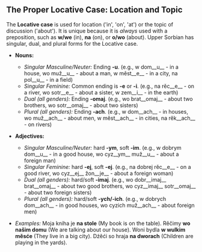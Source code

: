 ## The Proper Locative Case: Location and Topic

The __Locative case__ is used for location ('in', 'on', 'at') or the topic of discussion ('about'). It is unique because it is _always_ used with a preposition, such as __w/we__ (in), __na__ (on), or __o/wo__ (about). Upper Sorbian has singular, dual, and plural forms for the Locative case.

*   __Nouns:__
    
    *   _Singular Masculine/Neuter:_ Ending __-u__. (e.g., w dom__u__ - in a house, wo muž__u__ - about a man, w měst__e__ - in a city, na pol__u__ - in a field)
    *   _Singular Feminine:_ Common ending is __-e__ or __-i__. (e.g., na rěc__e__ - on a river, wo sоtr__e__ - about a sister, w zem__i__ - in the earth)
    *   _Dual (all genders):_ Ending __-omaj__. (e.g., wo brat__omaj__ - about two brothers, wo sotr__omaj__ - about two sisters)
    *   _Plural (all genders):_ Ending __-ach__. (e.g., w dom__ach__ - in houses, wo muž__ach__ - about men, w měst__ach__ - in cities, na rěk__ach__ - on rivers)
    
    
    
*   __Adjectives:__
    
    *   _Singular Masculine/Neuter:_ hard __-ym__, soft __-im__. (e.g., w dobrym dom__u__ - in a good house, wo cyz__ym__ muž__u__ - about a foreign man)
    *   _Singular Feminine:_ hard __-ej__, soft __-ej__. (e.g., na dobrej rěc__e__ - on a good river, wo cyz__ej__ žon__je__ - about a foreign woman)
    *   _Dual (all genders):_ hard/soft __-imaj__. (e.g., wo dobr__imaj__ brat__omaj__ - about two good brothers, wo cyz__imaj__ sotr__omaj__ - about two foreign sisters)
    *   _Plural (all genders):_ hard/soft __-ych/-ich__. (e.g., w dobrych dom__ach__ - in good houses, wo cyzich muž__ach__ - about foreign men)
    
    
    
*   _Examples:_ Moja kniha je __na stole__ (My book is on the table). Rěčimy __wo našim domu__ (We are talking about our house). Woni bydla __w wulkim měsće__ (They live in a big city). Dźěći so hraja __na dworach__ (Children are playing in the yards).